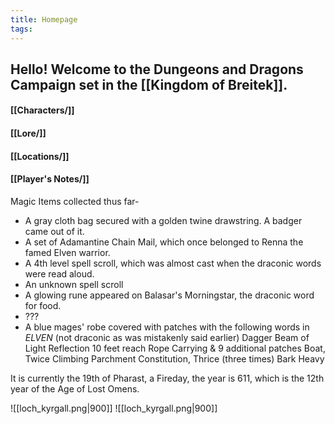 ```yaml
---
title: Homepage
tags:
---
```

## Hello! Welcome to the Dungeons and Dragons Campaign set in the [[Kingdom of Breitek]].

#### [[Characters/]]
#### [[Lore/]]
#### [[Locations/]]
#### [[Player's Notes/]]

Magic Items collected thus far-
- A gray cloth bag secured with a golden twine drawstring. A badger came out of it.
- A set of Adamantine Chain Mail, which once belonged to Renna the famed Elven warrior.
- A 4th level spell scroll, which was almost cast when the draconic words were read aloud.
- An unknown spell scroll
- A glowing rune appeared on Balasar's Morningstar, the draconic word for food.
- ???
- A blue mages' robe covered with patches with the following words in *ELVEN* (not draconic as was mistakenly said earlier)
Dagger
Beam of Light
Reflection
10 feet reach
Rope
Carrying
& 9 additional patches
Boat, Twice
Climbing
Parchment
Constitution, Thrice (three times)
Bark
Heavy




It is currently the 19th of Pharast, a Fireday, the year is 611, which is the 12th year of the Age of Lost Omens.

![[loch_kyrgall.png|900]]
![[loch_kyrgall.png|900]]